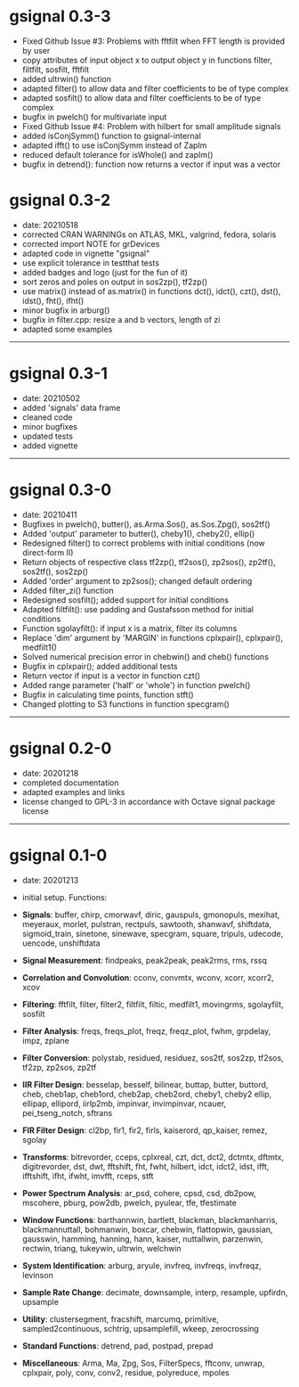 # gsignal 0.3-3

- Fixed Github Issue #3: Problems with fftfilt when FFT length is provided by user
- copy attributes of input object x to output object y in functions filter, filtfilt, sosfilt, fftfilt
- added ultrwin() function
- adapted filter() to allow data and filter coefficients to be of type complex
- adapted sosfilt() to allow data and filter coefficients to be of type complex
- bugfix in pwelch() for multivariate input
- Fixed Github Issue #4: Problem with hilbert for small amplitude signals
- added isConjSymm() function to gsignal-internal
- adapted ifft() to use isConjSymm instead of ZapIm
- reduced default tolerance for isWhole() and zapIm()
- bugfix in detrend(): function now returns a vector if input was a vector


# gsignal 0.3-2

- date: 20210518
- corrected CRAN WARNINGs on ATLAS, MKL, valgrind, fedora, solaris
- corrected import NOTE for grDevices
- adapted code in vignette "gsignal"
- use explicit tolerance in testthat tests
- added badges and logo (just for the fun of it)
- sort zeros and poles on output in sos2zp(), tf2zp()
- use matrix() instead of as.matrix() in functions
    dct(), idct(), czt(), dst(), idst(), fht(), ifht()
- minor bugfix in arburg()
- bugfix in filter.cpp: resize a and b vectors, length of zi
- adapted some examples


---

# gsignal 0.3-1

- date: 20210502
- added 'signals' data frame
- cleaned code
- minor bugfixes
- updated tests
- added vignette

---

# gsignal 0.3-0

- date: 20210411
- Bugfixes in pwelch(), butter(), as.Arma.Sos(), as.Sos.Zpg(), sos2tf()
- Added 'output' parameter to butter(), cheby1(), cheby2(), ellip()
- Redesigned filter() to correct problems with initial conditions (now direct-form II)
- Return objects of respective class tf2zp(), tf2sos(), zp2sos(), zp2tf(), sos2tf(), sos2zp()
- Added 'order' argument to zp2sos(); changed default ordering
- Added filter_zi() function
- Redesigned sosfilt(); added support for initial conditions
- Adapted filtfilt(): use padding and Gustafsson method for initial conditions
- Function sgolayfilt(): if input x is a matrix, filter its columns
- Replace 'dim' argument by 'MARGIN' in functions cplxpair(), cplxpair(), medfilt1()
- Solved numerical precision error in chebwin() and cheb() functions
- Bugfix in cplxpair(); added additional tests
- Return vector if input is a vector in function czt()
- Added range parameter ('half' or 'whole') in function pwelch()
- Bugfix in calculating time points, function stft()
- Changed plotting to S3 functions in function specgram()

---

# gsignal 0.2-0

- date: 20201218
- completed documentation
- adapted examples and links
- license changed to GPL-3 in accordance with Octave signal package license

---

# gsignal 0.1-0

- date: 20201213
- initial setup. Functions:

- **Signals**:
  buffer, chirp, cmorwavf, diric, gauspuls, gmonopuls, mexihat, meyeraux, morlet, pulstran, rectpuls,
  sawtooth, shanwavf, shiftdata, sigmoid_train, sinetone, sinewave, specgram, square, tripuls,
  udecode, uencode, unshiftdata
- **Signal Measurement**:
  findpeaks, peak2peak, peak2rms, rms, rssq
- **Correlation and Convolution**:
  cconv, convmtx, wconv, xcorr, xcorr2, xcov
- **Filtering**:
  fftfilt, filter, filter2, filtfilt, filtic, medfilt1, movingrms, sgolayfilt, sosfilt
- **Filter Analysis**:
  freqs, freqs_plot, freqz, freqz_plot, fwhm, grpdelay, impz, zplane
- **Filter Conversion**:
  polystab, residued, residuez, sos2tf, sos2zp, tf2sos, tf2zp, zp2sos, zp2tf
- **IIR Filter Design**:
  besselap, besself, bilinear, buttap, butter, buttord, cheb, cheb1ap, cheb1ord, cheb2ap, cheb2ord, cheby1, cheby2
  ellip, ellipap, ellipord, iirlp2mb, impinvar, invimpinvar, ncauer, pei_tseng_notch, sftrans
- **FIR Filter Design**:
  cl2bp, fir1, fir2, firls, kaiserord, qp_kaiser, remez, sgolay
- **Transforms**:
  bitrevorder, cceps, cplxreal, czt, dct, dct2, dctmtx, dftmtx, digitrevorder, dst, dwt, fftshift, fht, fwht,
  hilbert, idct, idct2, idst, ifft, ifftshift, ifht, ifwht, imvfft, rceps, stft
- **Power Spectrum Analysis**:
  ar_psd, cohere, cpsd, csd, db2pow, mscohere, pburg, pow2db, pwelch, pyulear, tfe, tfestimate
- **Window Functions**:
  barthannwin, bartlett, blackman, blackmanharris, blackmannuttall, bohmanwin, boxcar, chebwin, flattopwin,
  gaussian, gausswin, hamming, hanning, hann, kaiser, nuttallwin, parzenwin, rectwin, triang, tukeywin, ultrwin, welchwin
- **System Identification**:
  arburg, aryule, invfreq, invfreqs, invfreqz, levinson
- **Sample Rate Change**:
  decimate, downsample, interp, resample, upfirdn, upsample
- **Utility**:
  clustersegment, fracshift, marcumq, primitive, sampled2continuous, schtrig, upsamplefill, wkeep, zerocrossing
- **Standard Functions**:
  detrend, pad, postpad, prepad
- **Miscellaneous**:
  Arma, Ma, Zpg, Sos, FilterSpecs,
  fftconv, unwrap, cplxpair, poly, conv, conv2, residue, polyreduce, mpoles
